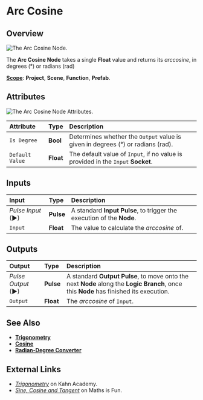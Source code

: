 # Arc Cosine

## Overview

![The Arc Cosine Node.](../../../.gitbook/assets/arccosineupdatedimage.png)

The **Arc Cosine Node** takes a single **Float** value and returns its _arccosine_, in degrees \(°\) or radians \(rad\)

[**Scope**](../../overview.md#scopes): **Project**, **Scene**, **Function**, **Prefab**.

## Attributes

![The Arc Cosine Node Attributes.](../../../.gitbook/assets/node-arc-cosine2-attr.png)


| Attribute | Type | Description |
| :--- | :--- | :--- |
| `Is Degree` | **Bool** | Determines whether the `Output` value is given in degrees \(°\) or radians \(rad\). |
| `Default Value` | **Float** | The default value of `Input`, if no value is provided in the `Input` **Socket**. |

## Inputs

| Input | Type | Description |
| :--- | :--- | :--- |
| _Pulse Input_ \(►\) | **Pulse** | A standard **Input Pulse**, to trigger the execution of the **Node**. |
| `Input` | **Float** | The value to calculate the _arccosine_ of. |

## Outputs

| Output | Type | Description |
| :--- | :--- | :--- |
| _Pulse Output_ \(►\) | **Pulse** | A standard **Output Pulse**, to move onto the next **Node** along the **Logic Branch**, once this **Node** has finished its execution. |
| `Output` | **Float** | The _arccosine_ of `Input`. |

## See Also

* [**Trigonometry**](./)
* [**Cosine**](cosine.md)
* [**Radian-Degree Converter**](radian-degree-converter.md)

## External Links

* [_Trigonometry_](https://www.khanacademy.org/math/trigonometry) on Kahn Academy.
* [_Sine, Cosine and Tangent_](https://www.mathsisfun.com/sine-cosine-tangent.html) on Maths is Fun.

